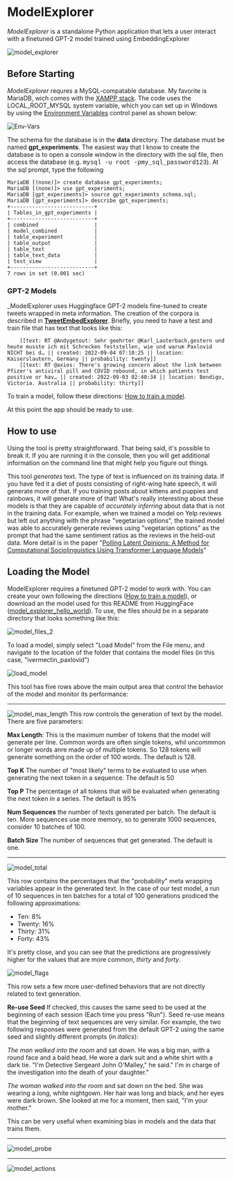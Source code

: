 # ModelExplorer

_ModelExplorer_ is a standalone Python application that lets a user interact with a finetuned GPT-2 model trained using EmbeddingExplorer

![model_explorer](../images/model_explorer.png)

## Before Starting
_ModelExplorer_ requres a MySQL-compatable database. My favorite is MariaDB, wich comes with the [XAMPP stack](https://www.apachefriends.org/). The code uses the LOCAL_ROOT_MYSQL system variable, which you can set up in Windows by using the [Environment Variables](https://docs.oracle.com/en/database/oracle/machine-learning/oml4r/1.5.1/oread/creating-and-modifying-environment-variables-on-windows.html) control panel as shown below:

![Env-Vars](../images/mysql_env_variable.png)

The schema for the database is in the **data** directory. The database must be named **gpt_experiments**. The easiest way that I know to create the database is to open a console window in the directory with the sql file, then access the database (e.g. <span style="font-family:Courier;">mysql -u root -pmy_sql_password123</span>). At the sql prompt, type the following

```
MariaDB [(none)]> create database gpt_experiments;
MariaDB [(none)]> use gpt_experiments;
MariaDB [gpt_experiments]> source gpt_experiments_schema.sql;
MariaDB [gpt_experiments]> describe gpt_experiments;
+---------------------------+
| Tables_in_gpt_experiments |
+---------------------------+
| combined                  |
| model_combined            |
| table_experiment          |
| table_output              |
| table_text                |
| table_text_data           |
| test_view                 |
+---------------------------+
7 rows in set (0.001 sec)
```
### GPT-2 Models
_ModelExplorer uses Huggingface GPT-2 models fine-tuned to create tweets wrapped in meta information. The creation of the corpora is described in [**TweetEmbedExplorer**](../markup/TweetEmbedExplorer.md). Briefly, you need to have a test and train file that has text that looks like this: 

        [[text: RT @Andygetout: Sehr geehrter @Karl_Lauterbach,gestern und heute musste ich mit Schrecken feststellen, wie und warum Paxlovid NICHT bei d… || created: 2022-09-04 07:10:25 || location: Kaiserslautern, Germany || probability: twenty]]
        [[text: RT @axios: There's growing concern about the link between Pfizer's antiviral pill and COVID rebound, in which patients test positive or hav… || created: 2022-09-03 02:40:34 || location: Bendigo, Victoria. Australia || probability: thirty]]

To train a model, follow these directions: [How to train a model](../markup/model_train.md).

At this point the app should be ready to use.

## How to use

Using the tool is pretty straightforward. That being said, it's possible to break it. If you are running it in the console, then you will get additional information on the command line that might help you figure out things. 

This tool *generates* text. The type of text is influenced on its training data. If you have fed it a diet of posts consisting of right-wing hate speech, it will generate more of that. If you training posts about kittens and puppies and rainbows, it will generate more of that! What's really interesting about these models is that they are capable of *accurately inferring* about data that is not in the training data. For example, when we trained a model on Yelp reviews but left out anything with the phrase "vegetarian options", the trained model was able to accurately generate reviews using "vegetarian options" as the prompt that had the same sentiment ratios as the reviews in the held-out data. More detail is in the paper "[Polling Latent Opinions: A Method for Computational Sociolinguistics Using Transformer Language Models](https://arxiv.org/abs/2204.07483)"

## Loading the Model
ModelExplorer requires a finetuned GPT-2 model to work with. You can create your own following the directions  ([How to train a model](../markup/model_train.md)), or download an the model used for this README from HuggingFace ([model_explorer_hello_world](https://huggingface.co/pgfeldman/model_explorer_hello_world)). To use, the files should be in a separate directory that looks something like this:

![model_files_2](../images/model_files2.png)

To load a model, simply select "Load Model" from the File menu, and navigate to the location of the folder that contains the model files (in this case, "ivermectin_paxlovid")

![load_model](../images/load_model.png)

This tool has five rows above the main output area that control the behavior of the model and monitor its performance:

---

![model_max_length](../images/model_max_length.png)
This row controls the generation of text by the model. There are five parameters:

**Max Length**: This is the maximum number of tokens that the model will generate per line. Common words are often single tokens, whil uncommmon or longer words anre made up of multiple tokens. So 128 tokens will generate something on the order of 100 words. The default is 128.

**Top K** The number of "most likely" terms to be evaluated to use when generating the next token in a sequence. The default is 50

**Top P** The percentage of all tokens that will be evaluated when generating the next token in a series. The default is 95%

**Num Sequences** the number of texts generated per batch. The default is ten. More sequences use more memory, so to generate 1000 sequences, consider 10 batches of 100.

**Batch Size** The number of sequences that get generated. The default is one.

---

![model_total](../images/model_total.png)

This row contains the percentages that the "probability" meta wrapping variables appear in the generated text. In the case of our test model, a run of 10 sequences in ten batches for a total of 100 generations prodiced the following approximations:

- Ten: 8%
- Twenty: 16%
- Thirty: 31%
- Forty: 43%

It's pretty close, and you can see that the predictions are progressively higher for the values that are more common, _thirty_ and _forty_.

![model_flags](../images/model_flags.png)

This row sets a few more user-defined behaviors that are not directly related to text generation.

**Re-use Seed** If checked, this causes the same seed to be used at the beginning of each session (Each time you press "Run"). Seed re-use means that the beginning of text sequences are very similar. For example, the two following responses were generated from the default GPT-2 using the same seed and slightly different prompts (in _italics_):

_The man walked into the room_ and sat down. He was a big man, with a round face and a bald head. He wore a dark suit and a white shirt with a dark tie. "I'm Detective Sergeant John O'Malley," he said." I'm in charge of the investigation into the death of your daughter."

_The woman walked into the room_ and sat down on the bed. She was wearing a long, white nightgown. Her hair was long and black, and her eyes were dark brown. She looked at me for a moment, then said, "I'm your mother."

This can be very useful when examining bias in models and the data that trains them.

---

![model_probe](../images/model_probe.png)

---

![model_actions](../images/model_actions.png)

